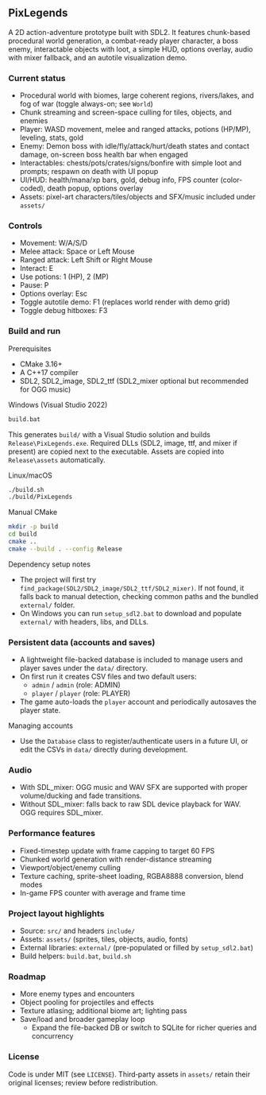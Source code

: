 ## PixLegends

A 2D action-adventure prototype built with SDL2. It features chunk-based procedural world generation, a combat-ready player character, a boss enemy, interactable objects with loot, a simple HUD, options overlay, audio with mixer fallback, and an autotile visualization demo.

### Current status
- Procedural world with biomes, large coherent regions, rivers/lakes, and fog of war (toggle always-on; see `World`)
- Chunk streaming and screen-space culling for tiles, objects, and enemies
- Player: WASD movement, melee and ranged attacks, potions (HP/MP), leveling, stats, gold
- Enemy: Demon boss with idle/fly/attack/hurt/death states and contact damage, on-screen boss health bar when engaged
- Interactables: chests/pots/crates/signs/bonfire with simple loot and prompts; respawn on death with UI popup
- UI/HUD: health/mana/xp bars, gold, debug info, FPS counter (color-coded), death popup, options overlay
- Assets: pixel-art characters/tiles/objects and SFX/music included under `assets/`

### Controls
- Movement: W/A/S/D
- Melee attack: Space or Left Mouse
- Ranged attack: Left Shift or Right Mouse
- Interact: E
- Use potions: 1 (HP), 2 (MP)
- Pause: P
- Options overlay: Esc
- Toggle autotile demo: F1 (replaces world render with demo grid)
- Toggle debug hitboxes: F3

### Build and run

Prerequisites
- CMake 3.16+
- A C++17 compiler
- SDL2, SDL2_image, SDL2_ttf (SDL2_mixer optional but recommended for OGG music)

Windows (Visual Studio 2022)
```bat
build.bat
```
This generates `build/` with a Visual Studio solution and builds `Release\PixLegends.exe`. Required DLLs (SDL2, image, ttf, and mixer if present) are copied next to the executable. Assets are copied into `Release\assets` automatically.

Linux/macOS
```bash
./build.sh
./build/PixLegends
```

Manual CMake
```bash
mkdir -p build
cd build
cmake ..
cmake --build . --config Release
```

Dependency setup notes
- The project will first try `find_package(SDL2/SDL2_image/SDL2_ttf/SDL2_mixer)`. If not found, it falls back to manual detection, checking common paths and the bundled `external/` folder.
- On Windows you can run `setup_sdl2.bat` to download and populate `external/` with headers, libs, and DLLs.

### Persistent data (accounts and saves)
- A lightweight file-backed database is included to manage users and player saves under the `data/` directory.
- On first run it creates CSV files and two default users:
  - `admin` / `admin` (role: ADMIN)
  - `player` / `player` (role: PLAYER)
- The game auto-loads the `player` account and periodically autosaves the player state.

Managing accounts
- Use the `Database` class to register/authenticate users in a future UI, or edit the CSVs in `data/` directly during development.

### Audio
- With SDL_mixer: OGG music and WAV SFX are supported with proper volume/ducking and fade transitions.
- Without SDL_mixer: falls back to raw SDL device playback for WAV. OGG requires SDL_mixer.

### Performance features
- Fixed-timestep update with frame capping to target 60 FPS
- Chunked world generation with render-distance streaming
- Viewport/object/enemy culling
- Texture caching, sprite-sheet loading, RGBA8888 conversion, blend modes
- In-game FPS counter with average and frame time

### Project layout highlights
- Source: `src/` and headers `include/`
- Assets: `assets/` (sprites, tiles, objects, audio, fonts)
- External libraries: `external/` (pre-populated or filled by `setup_sdl2.bat`)
- Build helpers: `build.bat`, `build.sh`

### Roadmap
- More enemy types and encounters
- Object pooling for projectiles and effects
- Texture atlasing; additional biome art; lighting pass
- Save/load and broader gameplay loop
  - Expand the file-backed DB or switch to SQLite for richer queries and concurrency

### License
Code is under MIT (see `LICENSE`). Third‑party assets in `assets/` retain their original licenses; review before redistribution.

